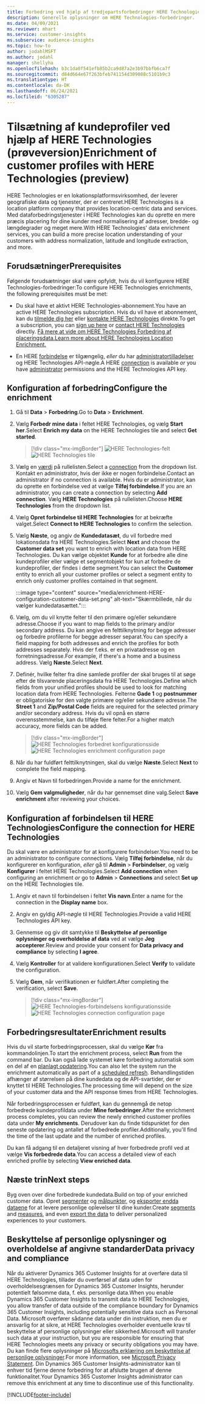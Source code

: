 ```yaml
---
title: Forbedring ved hjælp af tredjepartsforbedringer HERE Technologies
description: Generelle oplysninger om HERE Technologies-forbedringer.
ms.date: 04/09/2021
ms.reviewer: mhart
ms.service: customer-insights
ms.subservice: audience-insights
ms.topic: how-to
author: jodahlMSFT
ms.author: jodahl
manager: shellyha
ms.openlocfilehash: b3c1da0f541efb85b2ca9d87a2e3b97bbfb6ca7f
ms.sourcegitcommit: d84d664e67f263bfeb741154d309088c5101b9c3
ms.translationtype: HT
ms.contentlocale: da-DK
ms.lasthandoff: 06/24/2021
ms.locfileid: "6305287"
---
```

# <a name="enrichment-of-customer-profiles-with-here-technologies-preview"></a><span data-ttu-id="f1455-103">Tilsætning af kundeprofiler ved hjælp af HERE Technologies (prøveversion)</span><span class="sxs-lookup"><span data-stu-id="f1455-103">Enrichment of customer profiles with HERE Technologies (preview)</span></span>

<span data-ttu-id="f1455-104">HERE Technologies er en lokationsplatformsvirksomhed, der leverer geografiske data og tjenester, der er centreret.</span><span class="sxs-lookup"><span data-stu-id="f1455-104">HERE Technologies is a location platform company that provides location-centric data and services.</span></span> <span data-ttu-id="f1455-105">Med dataforbedringstjenester i HERE Technologies kan du oprette en mere præcis placering for dine kunder med normalisering af adresser, bredde- og længdegrader og meget mere.</span><span class="sxs-lookup"><span data-stu-id="f1455-105">With HERE Technologies' data enrichment services, you can build a more precise location understanding of your customers with address normalization, latitude and longitude extraction, and more.</span></span>

## <a name="prerequisites"></a><span data-ttu-id="f1455-106">Forudsætninger</span><span class="sxs-lookup"><span data-stu-id="f1455-106">Prerequisites</span></span>

<span data-ttu-id="f1455-107">Følgende forudsætninger skal være opfyldt, hvis du vil konfigurere HERE Technologies-forbedringer:</span><span class="sxs-lookup"><span data-stu-id="f1455-107">To configure HERE Technologies enrichments, the following prerequisites must be met:</span></span>

- <span data-ttu-id="f1455-108">Du skal have et aktivt HERE Technologies-abonnement.</span><span class="sxs-lookup"><span data-stu-id="f1455-108">You have an active HERE Technologies subscription.</span></span> <span data-ttu-id="f1455-109">Hvis du vil have et abonnement, kan du [tilmelde dig her](https://developer.here.com/sign-up?utm_medium=referral&utm_source=Microsoft-Dynamics-CI&create=Freemium-Basic) eller [kontakte HERE Technologies](https://developer.here.com/help?utm_medium=referral&utm_source=Microsoft-Dynamics-CI#how-can-we-help-you) direkte.</span><span class="sxs-lookup"><span data-stu-id="f1455-109">To get a subscription, you can [sign up here](https://developer.here.com/sign-up?utm_medium=referral&utm_source=Microsoft-Dynamics-CI&create=Freemium-Basic) or [contact HERE Technologies](https://developer.here.com/help?utm_medium=referral&utm_source=Microsoft-Dynamics-CI#how-can-we-help-you) directly.</span></span> [<span data-ttu-id="f1455-110">Få mere at vide om HERE Technologies Forbedring af placeringsdata.</span><span class="sxs-lookup"><span data-stu-id="f1455-110">Learn more about HERE Technologies Location Enrichment.</span></span>](https://developer.here.com/location-enrichment?cid=Dev-MicrosoftDynamics-DB-0-Dev-&utm_source=MicrosoftDynamics&utm_medium=referral&utm_campaign=Online_Dev_ReferralMicrosoft)

- <span data-ttu-id="f1455-111">En HERE [forbindelse](connections.md) er tilgængelig, *eller* du har [administratortilladelser](permissions.md#administrator) og HERE Technologies API-nøgle.</span><span class="sxs-lookup"><span data-stu-id="f1455-111">A HERE [connection](connections.md) is available *or* you have [administrator](permissions.md#administrator) permissions and the HERE Technologies API key.</span></span>

## <a name="configure-the-enrichment"></a><span data-ttu-id="f1455-112">Konfiguration af forbedring</span><span class="sxs-lookup"><span data-stu-id="f1455-112">Configure the enrichment</span></span>

1. <span data-ttu-id="f1455-113">Gå til **Data** > **Forbedring**.</span><span class="sxs-lookup"><span data-stu-id="f1455-113">Go to **Data** > **Enrichment**.</span></span> 

1. <span data-ttu-id="f1455-114">Vælg **Forbedr mine data** i feltet HERE Technologies, og vælg **Start her**.</span><span class="sxs-lookup"><span data-stu-id="f1455-114">Select **Enrich my data** on the HERE Technologies tile and select **Get started**.</span></span>

   > [!div class="mx-imgBorder"]
   > <span data-ttu-id="f1455-115">![HERE Technologies-felt](media/HERE-tile.png "HERE Technologies-felt")</span><span class="sxs-lookup"><span data-stu-id="f1455-115">![HERE Technologies tile](media/HERE-tile.png "HERE Technologies tile")</span></span>

1. <span data-ttu-id="f1455-116">Vælg en [værdi](connections.md) på rullelisten.</span><span class="sxs-lookup"><span data-stu-id="f1455-116">Select a [connection](connections.md) from the dropdown list.</span></span> <span data-ttu-id="f1455-117">Kontakt en administrator, hvis der ikke er nogen forbindelse.</span><span class="sxs-lookup"><span data-stu-id="f1455-117">Contact  an administrator if no connection is available.</span></span> <span data-ttu-id="f1455-118">Hvis du er administrator, kan du oprette en forbindelse ved at vælge **Tilføj forbindelse**.</span><span class="sxs-lookup"><span data-stu-id="f1455-118">If you are an administrator, you can create a connection by selecting **Add connection**.</span></span> <span data-ttu-id="f1455-119">Vælg **HERE Technologies** på rullelisten.</span><span class="sxs-lookup"><span data-stu-id="f1455-119">Choose **HERE Technologies** from the dropdown list.</span></span> 

1. <span data-ttu-id="f1455-120">Vælg **Opret forbindelse til HERE Technologies** for at bekræfte valget.</span><span class="sxs-lookup"><span data-stu-id="f1455-120">Select **Connect to HERE Technologies** to confirm the selection.</span></span>

1.  <span data-ttu-id="f1455-121">Vælg **Næste**, og angiv de **Kundedatasæt**, du vil forbedre med lokationsdata fra HERE Technologies.</span><span class="sxs-lookup"><span data-stu-id="f1455-121">Select **Next** and choose the **Customer data set** you want to enrich with location data from HERE Technologies.</span></span> <span data-ttu-id="f1455-122">Du kan vælge objektet **Kunde** for at forbedre alle dine kundeprofiler eller vælge et segmentobjekt for kun at forbedre de kundeprofiler, der findes i dette segment.</span><span class="sxs-lookup"><span data-stu-id="f1455-122">You can select the **Customer** entity to enrich all your customer profiles or select a segment entity to enrich only customer profiles contained in that segment.</span></span>

    :::image type="content" source="media/enrichment-HERE-configuration-customer-data-set.png" alt-text="Skærmbillede, når du vælger kundedatasættet.":::

1. <span data-ttu-id="f1455-124">Vælg, om du vil knytte felter til den primære og/eller sekundære adresse.</span><span class="sxs-lookup"><span data-stu-id="f1455-124">Choose if you want to map fields to the primary and/or secondary address.</span></span> <span data-ttu-id="f1455-125">Du kan angive en felttilknytning for begge adresser og forbedre profilerne for begge adresser separat.</span><span class="sxs-lookup"><span data-stu-id="f1455-125">You can specify a field mapping for both addresses and enrich the profiles for both addresses separately.</span></span> <span data-ttu-id="f1455-126">Hvis der f.eks. er en privatadresse og en forretningsadresse.</span><span class="sxs-lookup"><span data-stu-id="f1455-126">For example, if there's a home and a business address.</span></span> <span data-ttu-id="f1455-127">Vælg **Næste**.</span><span class="sxs-lookup"><span data-stu-id="f1455-127">Select **Next**.</span></span>

1. <span data-ttu-id="f1455-128">Definér, hvilke felter fra dine samlede profiler der skal bruges til at søge efter de tilsvarende placeringsdata fra HERE Technologies.</span><span class="sxs-lookup"><span data-stu-id="f1455-128">Define which fields from your unified profiles should be used to look for matching location data from HERE Technologies.</span></span> <span data-ttu-id="f1455-129">Felterne **Gade 1** og **postnummer** er obligatoriske for den valgte primære og/eller sekundære adresse.</span><span class="sxs-lookup"><span data-stu-id="f1455-129">The **Street 1** and **Zip/Postal Code** fields are required for the selected primary and/or secondary address.</span></span> <span data-ttu-id="f1455-130">Hvis du vil opnå en større overensstemmelse, kan du tilføje flere felter.</span><span class="sxs-lookup"><span data-stu-id="f1455-130">For a higher match accuracy, more fields can be added.</span></span>

   > [!div class="mx-imgBorder"]
   > <span data-ttu-id="f1455-131">![HERE Technologies forbedret konfigurationsside](media/enrichment-HERE-configuration.png "HERE Technologies forbedret konfigurationsside")</span><span class="sxs-lookup"><span data-stu-id="f1455-131">![HERE Technologies enrichment configuration page](media/enrichment-HERE-configuration.png "HERE Technologies enrichment configuration page")</span></span>

1. <span data-ttu-id="f1455-132">Når du har fuldført felttilknytningen, skal du vælge **Næste**.</span><span class="sxs-lookup"><span data-stu-id="f1455-132">Select **Next** to complete the field mapping.</span></span>

1. <span data-ttu-id="f1455-133">Angiv et Navn til forbedringen.</span><span class="sxs-lookup"><span data-stu-id="f1455-133">Provide a name for the enrichment.</span></span> 

1. <span data-ttu-id="f1455-134">Vælg **Gem valgmuligheder**, når du har gennemset dine valg.</span><span class="sxs-lookup"><span data-stu-id="f1455-134">Select **Save enrichment** after reviewing your choices.</span></span>

## <a name="configure-the-connection-for-here-technologies"></a><span data-ttu-id="f1455-135">Konfiguration af forbindelsen til HERE Technologies</span><span class="sxs-lookup"><span data-stu-id="f1455-135">Configure the connection for HERE Technologies</span></span> 

<span data-ttu-id="f1455-136">Du skal være en administrator for at konfigurere forbindelser.</span><span class="sxs-lookup"><span data-stu-id="f1455-136">You need to be an administrator to configure connections.</span></span> <span data-ttu-id="f1455-137">Vælg **Tilføj forbindelse**, når du konfigurerer en konfiguration, *eller* gå til **Admin** > **Forbindelser**, og vælg **Konfigurer** i feltet HERE Technologies.</span><span class="sxs-lookup"><span data-stu-id="f1455-137">Select **Add connection** when configuring an enrichment *or* go to **Admin** > **Connections** and select **Set up** on the HERE Technologies tile.</span></span>

1. <span data-ttu-id="f1455-138">Angiv et navn til forbindelsen i feltet **Vis navn**.</span><span class="sxs-lookup"><span data-stu-id="f1455-138">Enter a name for the connection in the **Display name** box.</span></span>

1. <span data-ttu-id="f1455-139">Angiv en gyldig API-nøgle til HERE Technologies.</span><span class="sxs-lookup"><span data-stu-id="f1455-139">Provide a valid HERE Technologies API key.</span></span>

1. <span data-ttu-id="f1455-140">Gennemse og giv dit samtykke til **Beskyttelse af personlige oplysninger og overholdelse af data** ved at vælge **Jeg accepterer**.</span><span class="sxs-lookup"><span data-stu-id="f1455-140">Review and provide your consent for **Data privacy and compliance** by selecting **I agree**.</span></span>

1. <span data-ttu-id="f1455-141">Vælg **Kontroller** for at validere konfigurationen.</span><span class="sxs-lookup"><span data-stu-id="f1455-141">Select **Verify** to validate the configuration.</span></span>

1. <span data-ttu-id="f1455-142">Vælg **Gem**, når verifikationen er fuldført.</span><span class="sxs-lookup"><span data-stu-id="f1455-142">After completing the verification, select **Save**.</span></span>

   > [!div class="mx-imgBorder"]
   > <span data-ttu-id="f1455-143">![HERE Technologies-forbindelsens konfigurationsside](media/enrichment-HERE-connection.png "HERE Technologies-forbindelsens konfigurationsside")</span><span class="sxs-lookup"><span data-stu-id="f1455-143">![HERE Technologies connection configuration page](media/enrichment-HERE-connection.png "HERE Technologies connection configuration page")</span></span>

## <a name="enrichment-results"></a><span data-ttu-id="f1455-144">Forbedringsresultater</span><span class="sxs-lookup"><span data-stu-id="f1455-144">Enrichment results</span></span>

<span data-ttu-id="f1455-145">Hvis du vil starte forbedringsprocessen, skal du vælge **Kør** fra kommandolinjen.</span><span class="sxs-lookup"><span data-stu-id="f1455-145">To start the enrichment process, select **Run** from the command bar.</span></span> <span data-ttu-id="f1455-146">Du kan også lade systemet køre forbedring automatisk som en del af en [planlagt opdatering](system.md#schedule-tab).</span><span class="sxs-lookup"><span data-stu-id="f1455-146">You can also let the system run the enrichment automatically as part of a [scheduled refresh](system.md#schedule-tab).</span></span> <span data-ttu-id="f1455-147">Behandlingstiden afhænger af størrelsen på dine kundedata og de API-svartider, der er knyttet til HERE Technologies.</span><span class="sxs-lookup"><span data-stu-id="f1455-147">The processing time will depend on the size of your customer data and the API response times from HERE Technologies.</span></span>

<span data-ttu-id="f1455-148">Når forbedringsprocessen er fuldført, kan du gennemgå de netop forbedrede kundeprofildata under **Mine forbedringer**.</span><span class="sxs-lookup"><span data-stu-id="f1455-148">After the enrichment process completes, you can review the newly enriched customer profiles data under **My enrichments**.</span></span> <span data-ttu-id="f1455-149">Derudover kan du finde tidspunktet for den seneste opdatering og antallet af forbedrede profiler.</span><span class="sxs-lookup"><span data-stu-id="f1455-149">Additionally, you'll find the time of the last update and the number of enriched profiles.</span></span>

<span data-ttu-id="f1455-150">Du kan få adgang til en detaljeret visning af hver forbedrede profil ved at vælge **Vis forbedrede data**.</span><span class="sxs-lookup"><span data-stu-id="f1455-150">You can access a detailed view of each enriched profile by selecting **View enriched data**.</span></span>

## <a name="next-steps"></a><span data-ttu-id="f1455-151">Næste trin</span><span class="sxs-lookup"><span data-stu-id="f1455-151">Next steps</span></span>

<span data-ttu-id="f1455-152">Byg oven over dine forbedrede kundedata.</span><span class="sxs-lookup"><span data-stu-id="f1455-152">Build on top of your enriched customer data.</span></span> <span data-ttu-id="f1455-153">Opret [segmenter](segments.md) og [målpunkter](measures.md), og [eksporter endda dataene](export-destinations.md) for at levere personlige oplevelser til dine kunder.</span><span class="sxs-lookup"><span data-stu-id="f1455-153">Create [segments](segments.md) and [measures](measures.md), and even [export the data](export-destinations.md) to deliver personalized experiences to your customers.</span></span>

## <a name="data-privacy-and-compliance"></a><span data-ttu-id="f1455-154">Beskyttelse af personlige oplysninger og overholdelse af angivne standarder</span><span class="sxs-lookup"><span data-stu-id="f1455-154">Data privacy and compliance</span></span>

<span data-ttu-id="f1455-155">Når du aktiverer Dynamics 365 Customer Insights for at overføre data til HERE Technologies, tillader du overførsel af data uden for overholdelsesgrænsen for Dynamics 365 Customer Insights, herunder potentielt følsomme data, f. eks. personlige data.</span><span class="sxs-lookup"><span data-stu-id="f1455-155">When you enable Dynamics 365 Customer Insights to transmit data to HERE Technologies, you allow transfer of data outside of the compliance boundary for Dynamics 365 Customer Insights, including potentially sensitive data such as Personal Data.</span></span> <span data-ttu-id="f1455-156">Microsoft overfører sådanne data under din instruktion, men du er ansvarlig for at sikre, at HERE Technologies overholder eventuelle krav til beskyttelse af personlige oplysninger eller sikkerhed.</span><span class="sxs-lookup"><span data-stu-id="f1455-156">Microsoft will transfer such data at your instruction, but you are responsible for ensuring that HERE Technologies meets any privacy or security obligations you may have.</span></span> <span data-ttu-id="f1455-157">Du kan finde flere oplysninger på [Microsofts erklæring om beskyttelse af personlige oplysninger](https://go.microsoft.com/fwlink/?linkid=396732).</span><span class="sxs-lookup"><span data-stu-id="f1455-157">For more information, see [Microsoft Privacy Statement](https://go.microsoft.com/fwlink/?linkid=396732).</span></span>
<span data-ttu-id="f1455-158">Din Dynamics 365 Customer Insights-administrator kan til enhver tid fjerne denne forbedring for at afslutte brugen af denne funktionalitet.</span><span class="sxs-lookup"><span data-stu-id="f1455-158">Your Dynamics 365 Customer Insights administrator can remove this enrichment at any time to discontinue use of this functionality.</span></span>


[!INCLUDE[footer-include](../includes/footer-banner.md)]
